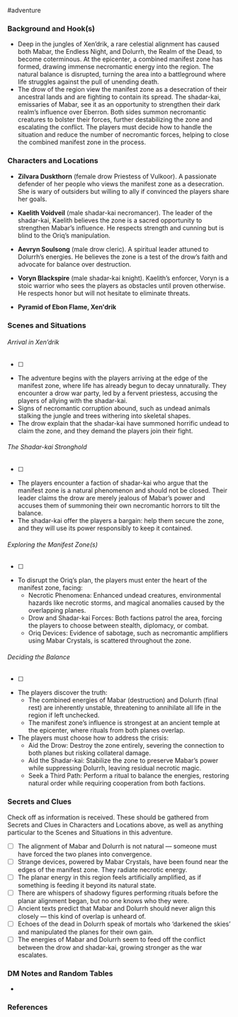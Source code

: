  #adventure 

### Background and Hook(s)

* Deep in the jungles of Xen’drik, a rare celestial alignment has caused both Mabar, the Endless Night, and Dolurrh, the Realm of the Dead, to become coterminous. At the epicenter, a combined manifest zone has formed, drawing immense necromantic energy into the region. The natural balance is disrupted, turning the area into a battleground where life struggles against the pull of unending death.
* The drow of the region view the manifest zone as a desecration of their ancestral lands and are fighting to contain its spread. The shadar-kai, emissaries of Mabar, see it as an opportunity to strengthen their dark realm’s influence over Eberron. Both sides summon necromantic creatures to bolster their forces, further destabilizing the zone and escalating the conflict. The players must decide how to handle the situation and reduce the number of necromantic forces, helping to close the combined manifest zone in the process.

### Characters and Locations

* **Zilvara Duskthorn** (female drow Priestess of Vulkoor). A passionate defender of her people who views the manifest zone as a desecration. She is wary of outsiders but willing to ally if convinced the players share her goals.
* **Kaelith Voidveil** (male shadar-kai necromancer). The leader of the shadar-kai, Kaelith believes the zone is a sacred opportunity to strengthen Mabar’s influence. He respects strength and cunning but is blind to the Oriq’s manipulation.
* **Aevryn Soulsong** (male drow cleric). A spiritual leader attuned to Dolurrh’s energies. He believes the zone is a test of the drow’s faith and advocate for balance over destruction.
* **Voryn Blackspire** (male shadar-kai knight). Kaelith’s enforcer, Voryn is a stoic warrior who sees the players as obstacles until proven otherwise. He respects honor but will not hesitate to eliminate threats.

* **Pyramid of Ebon Flame, Xen'drik**

### Scenes and Situations

###### Arrival in Xen’drik
 - [ ] 
- The adventure begins with the players arriving at the edge of the manifest zone, where life has already begun to decay unnaturally. They encounter a drow war party, led by a fervent priestess, accusing the players of allying with the shadar-kai.
- Signs of necromantic corruption abound, such as undead animals stalking the jungle and trees withering into skeletal shapes.
- The drow explain that the shadar-kai have summoned horrific undead to claim the zone, and they demand the players join their fight.

###### The Shadar-kai Stronghold
 - [ ] 
- The players encounter a faction of shadar-kai who argue that the manifest zone is a natural phenomenon and should not be closed. Their leader claims the drow are merely jealous of Mabar’s power and accuses them of summoning their own necromantic horrors to tilt the balance.
- The shadar-kai offer the players a bargain: help them secure the zone, and they will use its power responsibly to keep it contained.

###### Exploring the Manifest Zone(s)
 - [ ] 
- To disrupt the Oriq’s plan, the players must enter the heart of the manifest zone, facing:
	- Necrotic Phenomena: Enhanced undead creatures, environmental hazards like necrotic storms, and magical anomalies caused by the overlapping planes.
	- Drow and Shadar-kai Forces: Both factions patrol the area, forcing the players to choose between stealth, diplomacy, or combat.
	- Oriq Devices: Evidence of sabotage, such as necromantic amplifiers using Mabar Crystals, is scattered throughout the zone.

###### Deciding the Balance
 - [ ] 
- The players discover the truth:
	- The combined energies of Mabar (destruction) and Dolurrh (final rest) are inherently unstable, threatening to annihilate all life in the region if left unchecked.
	- The manifest zone’s influence is strongest at an ancient temple at the epicenter, where rituals from both planes overlap.
- The players must choose how to address the crisis:
	- Aid the Drow: Destroy the zone entirely, severing the connection to both planes but risking collateral damage.
	- Aid the Shadar-kai: Stabilize the zone to preserve Mabar’s power while suppressing Dolurrh, leaving residual necrotic magic.
	- Seek a Third Path: Perform a ritual to balance the energies, restoring natural order while requiring cooperation from both factions.

### Secrets and Clues
Check off as information is received. These should be gathered from Secrets and Clues in Characters and Locations above, as well as anything particular to the Scenes and Situations in this adventure.

 - [ ]  The alignment of Mabar and Dolurrh is not natural — someone must have forced the two planes into convergence.
 - [ ]  Strange devices, powered by Mabar Crystals, have been found near the edges of the manifest zone. They radiate necrotic energy.
 - [ ]  The planar energy in this region feels artificially amplified, as if something is feeding it beyond its natural state.
 - [ ]  There are whispers of shadowy figures performing rituals before the planar alignment began, but no one knows who they were.
 - [ ]  Ancient texts predict that Mabar and Dolurrh should never align this closely — this kind of overlap is unheard of.
 - [ ]  Echoes of the dead in Dolurrh speak of mortals who ‘darkened the skies’ and manipulated the planes for their own gain.
 - [ ]  The energies of Mabar and Dolurrh seem to feed off the conflict between the drow and shadar-kai, growing stronger as the war escalates.

### DM Notes and Random Tables

- 

### References

